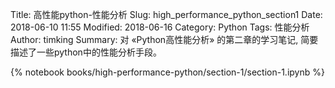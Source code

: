 Title: 高性能python-性能分析
Slug: high_performance_python_section1
Date: 2018-06-10 11:55
Modified: 2018-06-16
Category: Python
Tags: 性能分析
Author: timking
Summary: 对 &laquo;Python高性能分析&raquo; 的第二章的学习笔记, 简要描述了一些python中的性能分析手段。

{% notebook books/high-performance-python/section-1/section-1.ipynb %}